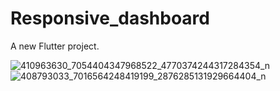 # Responsive_dashboard

A new Flutter project.

![410963630_7054404347968522_4770374244317284354_n](https://github.com/AhmedBelal31/Responsive-Dashboard-Flutter/assets/131663660/7d164108-de1e-4b81-b09e-c36ab203de75)
![408793033_7016564248419199_2876285131929664404_n](https://github.com/AhmedBelal31/Responsive-Dashboard-Flutter/assets/131663660/9cf73d6a-a22f-46ed-94d1-2cbff6a05eff)



